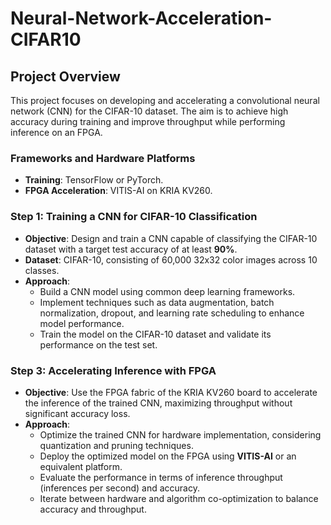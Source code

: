 # Neural-Network-Acceleration-CIFAR10

## Project Overview
This project focuses on developing and accelerating a convolutional neural network (CNN) for the CIFAR-10 dataset. The aim is to achieve high accuracy during training and improve throughput while performing inference on an FPGA.

### Frameworks and Hardware Platforms
- **Training**: TensorFlow or PyTorch.
- **FPGA Acceleration**: VITIS-AI on KRIA KV260.

### Step 1: Training a CNN for CIFAR-10 Classification
- **Objective**: Design and train a CNN capable of classifying the CIFAR-10 dataset with a target test accuracy of at least **90%**.
- **Dataset**: CIFAR-10, consisting of 60,000 32x32 color images across 10 classes.
- **Approach**:
  - Build a CNN model using common deep learning frameworks.
  - Implement techniques such as data augmentation, batch normalization, dropout, and learning rate scheduling to enhance model performance.
  - Train the model on the CIFAR-10 dataset and validate its performance on the test set.

### Step 3: Accelerating Inference with FPGA
- **Objective**: Use the FPGA fabric of the KRIA KV260 board to accelerate the inference of the trained CNN, maximizing throughput without significant accuracy loss.
- **Approach**:
  - Optimize the trained CNN for hardware implementation, considering quantization and pruning techniques.
  - Deploy the optimized model on the FPGA using **VITIS-AI** or an equivalent platform.
  - Evaluate the performance in terms of inference throughput (inferences per second) and accuracy.
  - Iterate between hardware and algorithm co-optimization to balance accuracy and throughput.




